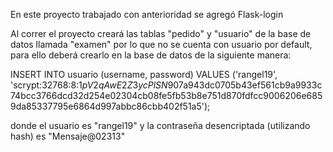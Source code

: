 En este proyecto trabajado con anterioridad se agregó Flask-login

Al correr el proyecto creará las tablas "pedido" y "usuario" de la base de datos llamada "examen" por lo que no se cuenta con usuario por default, para ello deberá crearlo en la base de datos de la siguiente manera:

INSERT INTO usuario (username, password) 
VALUES ('rangel19', 'scrypt:32768:8:1$pV2qAwE2Z3ycPlSN$907a943dc0705b43ef561cb9a9933c74bcc3766dcd32d254e02304cb08fe5fb53b8e751d870fdfcc9006206e6859da85337795e6864d997abbc86cbb402f51a5');

donde el usuario es "rangel19" y la contraseña desencriptada (utilizando hash) es "Mensaje@02313"
